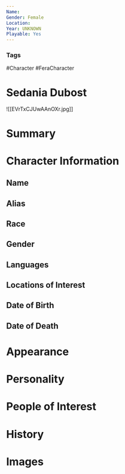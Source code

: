 ```yaml
---
Name: 
Gender: Female
Location: 
Year: UNKNOWN
Playable: Yes
---
```


### Tags
#Character #FeraCharacter 

# Sedania Dubost
![[EVrTxCJUwAAnOXr.jpg]]

# Summary


# Character Information

## Name

## Alias

## Race

## Gender

## Languages

## Locations of Interest

## Date of Birth

## Date of Death

# Appearance

# Personality

# People of Interest

# History

# Images
